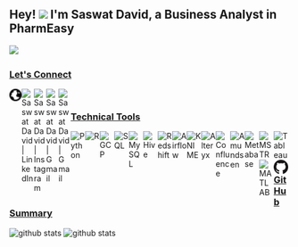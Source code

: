 ## Hey! <img src="https://github.com/TheDudeThatCode/TheDudeThatCode/blob/master/Assets/Hi.gif" width="30"> I'm Saswat David, a Business Analyst in PharmEasy

<img src="https://camo.githubusercontent.com/0fc8c3b0b3a60d061f6f69bc0e7d8fdcab39d0108aaea52863863c20a86bb5a4/68747470733a2f2f6d656469612e67697068792e636f6d2f6d656469612f6768305252676b54586564764630704463302f67697068792e676966" width="500">

<h3><ins>Let's Connect</ins></h3>
<p>

[<img align="left" alt="saswatdavid.com" width="22px" src="https://raw.githubusercontent.com/iconic/open-iconic/master/svg/globe.svg" />][website]
[<img align="left" alt="Saswat David | LinkedIn" width="22px" src="https://cdn.jsdelivr.net/npm/simple-icons@v3/icons/linkedin.svg" />][linkedin]
[<img align="left" alt="Saswat David | Instagram" width="22px" src="https://cdn.jsdelivr.net/npm/simple-icons@v3/icons/instagram.svg" />][instagram]
[<img align="left" alt="Saswat David | Gmail" width="22px" src="https://i.pinimg.com/originals/1b/c6/60/1bc660f82aa56290244939717710357d.png" />][facebook]
[<img align="left" alt="Saswat David | Gmail" width="22px" src="https://image.flaticon.com/icons/png/512/60/60543.png" />][gmail]
</p>

<br />

<h3><ins>Technical Tools</ins></h3>
<p>

[<img align="left" alt="Python" width="26px" src="https://cdn.icon-icons.com/icons2/1508/PNG/512/python_104451.png" />][git]
[<img align="left" alt="R" width="26px" src="https://lh3.googleusercontent.com/proxy/-YhF90jA2MliDawvbgne8Fzh8jq0I2Ha0enGgiXCqhkPEAVzpunYIAIRJDBw4eBci1CkW17CbIzFyNfyfiM3SpsDHJgRyuMyZKh5GOVyjLwBb6zK6RgVKvqiigQwpglrkMxmEUWVa99VVzM9QPc" />][git]
[<img align="left" alt="GCP" width="26px" src="https://encrypted-tbn0.gstatic.com/images?q=tbn:ANd9GcQGPL14V-IgKNBxmfSXofWDsTEWej2iJ-xRbe4c_GVTG3NagrDD_DPwgSdU11wowvbqSJI&usqp=CAU" />][git]
[<img align="left" alt="SQL" width="26px" src="https://e7.pngegg.com/pngimages/170/924/png-clipart-microsoft-sql-server-microsoft-azure-sql-database-microsoft-text-logo-thumbnail.png" />][git]
[<img align="left" alt="MySQL" width="26px" src="https://encrypted-tbn0.gstatic.com/images?q=tbn:ANd9GcSFYZlyKC-i8UFqeeKLpbcmVRhn_jf0w_Nabg&usqp=CAU" />][git]
[<img align="left" alt="Hive" width="26px" src="https://upload.wikimedia.org/wikipedia/commons/b/bb/Apache_Hive_logo.svg" />][git]
[<img align="left" alt="Redshift" width="26px" src="https://cdn2.iconfinder.com/data/icons/amazon-aws-stencils/100/Database_copy_Amazon_RedShift-512.png" />][git]
[<img align="left" alt="Airflow" width="26px" src="https://www.vhv.rs/dpng/d/518-5188627_apache-airflow-documentation-airflow-documentation-apache-airflow-logo.png" />][git]
[<img align="left" alt="KNIME" width="26px" src="https://imagej.net/imagej-wiki-static/images/5/54/Knime-icon.png" />][git]
[<img align="left" alt="Alteryx" width="26px" src="https://encrypted-tbn0.gstatic.com/images?q=tbn:ANd9GcTQw0qY2glW7VAFm5Kfo3H5o1MdLCr5KVZFkRvE9LjOO5iRb1_LKqRY29_CE1DkE4Mds-M&usqp=CAU" />][git]
[<img align="left" alt="Confluence" width="26px" src="https://icons-for-free.com/iconfiles/png/512/vscode+icons+type+confluence-1324451265852085051.png" />][git]
[<img align="left" alt="Amundsen" width="26px" src="https://img.stackshare.io/service/12127/default_f7df32c09fd9d8abcc75467c79d3965f2c43ec6f.png" />][git]
[<img align="left" alt="Metabase" width="26px" src="https://iconape.com/wp-content/png_logo_vector/metabase.png" />][git]
[<img align="left" alt="MSTR" width="26px" src="https://d2lp05f39ek59n.cloudfront.net/uploads/MicroStrategy_Cloud_product_img_edit_897548992_MicroStrategy.png" />][git]
[<img align="left" alt="Tableau" width="26px" src="https://pbs.twimg.com/profile_images/1268207088683020288/d9agkn4h_400x400.jpg" />][git]
[<img align="left" alt="MATLAB" width="26px" src="https://i0.wp.com/tech.msu.edu/wp-content/uploads/2018/11/Icon-Matlab_0.png?fit=230%2C230&ssl=1" />][git]
[<img align="left" alt="GitHub" width="26px" src="https://raw.githubusercontent.com/github/explore/78df643247d429f6cc873026c0622819ad797942/topics/github/github.png" />][git]
<br />


<h3><ins>GitHub Summary</ins></h3>
<p>
    <img title="github stats" src="https://github-readme-stats.vercel.app/api?username=saswatdavid&show_icons=true&theme=tokyonight&line_height=27">
    <img title="github stats" height="206" src="https://github-readme-stats.vercel.app/api/top-langs/?username=saswatdavid&theme=tokyonight">
</p>

[website]: https://www.saswatdavid.com
[linkedin]: https://www.linkedin.com/in/saswatdavid/
[instagram]: https://www.instagram.com/saswat.david/
[facebook]: https://www.facebook.com/saswat.david/
[gmail]: mailto:saswatdavid@gmail.com
[git]: https://github.com/saswatdavid